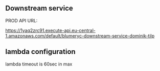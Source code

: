 ## Downstream service 

PROD API URL:

https://1yaq2zrc91.execute-api.eu-central-1.amazonaws.com/default/blumeryc-downstream-service-dominik-tilp

## lambda configuration 

lambda timeout is 60sec in max

